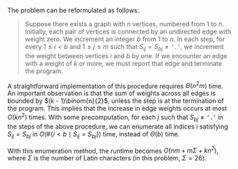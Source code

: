 The problem can be reformulated as follows:

> Suppose there exists a graph with $n$ vertices, numbered from $1$ to $n$. Initially, each pair of vertices is connected by an undirected edge with weight zero. We increment an integer $b$ from $1$ to $n$. In each step, for every $1 \leq i < b$ and $1 \leq j \leq m$ such that $S_{ij} = S_{bj} \ne \texttt{'.'}$, we increment the weight between vertices $i$ and $b$ by one. If we encounter an edge with a weight of $k$ or more, we must report that edge and terminate the program.

A straightforward implementation of this procedure requires $\Theta(n^2 m)$ time. An important observation is that the sum of weights across all edges is bounded by $(k - 1)\binom{n}{2}$, unless the step is at the termination of the program. This implies that the increase in edge weights occurs at most $O(kn^2)$ times. With some precomputation, for each $j$ such that $S_{bj} \ne \texttt{'.'}$ in the steps of the above procedure, we can enumerate all indices $i$ satisfying $S_{ij} = S_{bj}$ in $O(\#\{i < b \mid S_{ij} = S_{bj}\})$ time, instead of $\Theta(b)$ time.

With this enumeration method, the runtime becomes $O(nm + m\Sigma + kn^2)$, where $\Sigma$ is the number of Latin characters (in this problem, $\Sigma = 26$).